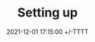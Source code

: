 ---
title: Setting up
date: 2021-12-01 17:15:00 +/-TTTT
categories: [GitHub Pages, Google Cloud]
tags: [gitHub pages, chirpy theme, google cloud]     # TAG names should always be lowercase
---